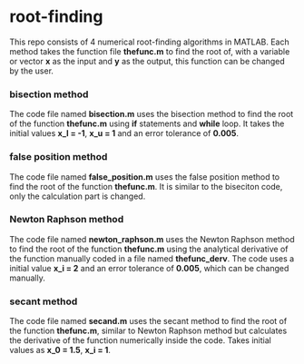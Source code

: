 # root-finding
This repo consists of 4 numerical root-finding algorithms in MATLAB. Each method takes the function file **thefunc.m** to find the root of, with a variable or vector **x** as the input and **y** as the output, this function can be changed by the user. 

### bisection method
The code file named **bisection.m** uses the bisection method to find the root of the function **thefunc.m** using **if** statements and **while** loop. It takes the initial values **x_l = -1**, **x_u = 1** and an error tolerance of **0.005**.

### false position method
The code file named **false_position.m** uses the false position method to find the root of the function **thefunc.m**. It is similar to the biseciton code, only the calculation part is changed. 

### Newton Raphson method
The code file named **newton_raphson.m** uses the Newton Raphson method to find the root of the function **thefunc.m** using the analytical derivative of the function manually coded in a file named **thefunc_derv**. The code uses a initial value **x_i = 2** and an error tolerance of **0.005**, which can be changed manually. 

### secant method
The code file named **secand.m** uses the secant method to find the root of the function **thefunc.m**, similar to Newton Raphson method but calculates the derivative of the function numerically inside the code. Takes initial values as **x_0 = 1.5**, **x_i = 1**.

